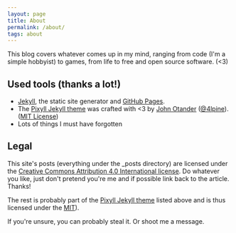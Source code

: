 ```yaml
---
layout: page
title: About
permalink: /about/
tags: about
---
```


This blog covers whatever comes up in my mind, ranging from code (I'm a simple hobbyist) to games, from life to free and open source software. (<3)

## Used tools (thanks a lot!)
- [Jekyll](http://jekyllrb.com/), the static site generator and [GitHub Pages](https://pages.github.com/).
- The [Pixyll Jekyll theme](https://github.com/johnotander/pixyll) was crafted with <3 by [John Otander](http://johnotander.com) ([@4lpine](https://twitter.com/4lpine)). ([MIT License](http://opensource.org/licenses/MIT))
- Lots of things I must have forgotten

## Legal
This site's posts (everything under the \_posts directory) are licensed under the [Creative Commons Attribution 4.0 International license](http://creativecommons.org/licenses/by/4.0/). Do whatever you like, just don't pretend you're me and if possible link back to the article. Thanks!

The rest is probably part of the [Pixyll Jekyll theme](https://github.com/johnotander/pixyll) listed above and is thus licensed under the [MIT](http://opensource.org/licenses/MIT)).

If you're unsure, you can probably steal it. Or shoot me a message.
